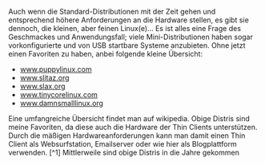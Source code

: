 Auch wenn die Standard-Distributionen mit der Zeit gehen und entsprechend höhere Anforderungen an die Hardware stellen, es gibt sie dennoch, die kleinen, aber feinen Linux(e)...
Es ist alles eine Frage des Geschmackes und Anwendungsfall; viele Mini-Distributionen haben sogar vorkonfigurierte und von USB startbare Systeme anzubieten. Ohne jetzt einen Favoriten zu haben, anbei folgende kleine Übersicht:
- www.puppylinux.com
- www.slitaz.org
- www.slax.org
- www.tinycorelinux.com
- www.damnsmalllinux.org

Eine umfangreiche Übersicht findet man auf wikipedia. Obige Distris sind meine Favoriten, da diese auch die Hardware der Thin Clients unterstützen. Durch die mäßigen Hardwareanforderungen kann man damit einen Thin Client als Websurfstation, Emailserver oder wie hier als Blogplattform verwenden.
[^1] Mittlerweile sind obige Distris in die Jahre gekommen 
